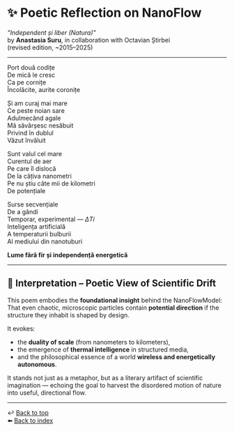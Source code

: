 # ✨ Poetic Reflection on NanoFlow

_"Independent și liber (Natura)"_  
by **Anastasia Suru**, in collaboration with Octavian Știrbei  
(revised edition, ~2015–2025)

---

Port două codițe  
De mică le cresc  
Ca pe cornițe  
Încolăcite, aurite coronițe

Și am curaj mai mare  
Ce peste noian sare  
Adulmecând agale  
Mă săvârșesc nesăbuit  
Privind în dublul  
Văzut învăluit

Sunt valul cel mare  
Curentul de aer  
Pe care îl dislocă  
De la câțiva nanometri  
Pe nu știu câte mii de kilometri  
De potențiale

Surse secvențiale  
De a gândi  
Temporar, experimental — _ΔTi_  
Inteligența artificială  
A temperaturii bulburii  
Al mediului din nanotuburi

**Lume fără fir și independență energetică**

---

## 🧠 Interpretation – Poetic View of Scientific Drift

This poem embodies the **foundational insight** behind the NanoFlowModel:  
That even chaotic, microscopic particles contain **potential direction** if the structure they inhabit is shaped by design.

It evokes:

- the **duality of scale** (from nanometers to kilometers),
- the emergence of **thermal intelligence** in structured media,
- and the philosophical essence of a world **wireless and energetically autonomous**.

It stands not just as a metaphor, but as a literary artifact of scientific imagination — echoing the goal to harvest the disordered motion of nature into useful, directional flow.

---

↩️ [Back to top](#)  
⬅️ [Back to index](../index.md)
